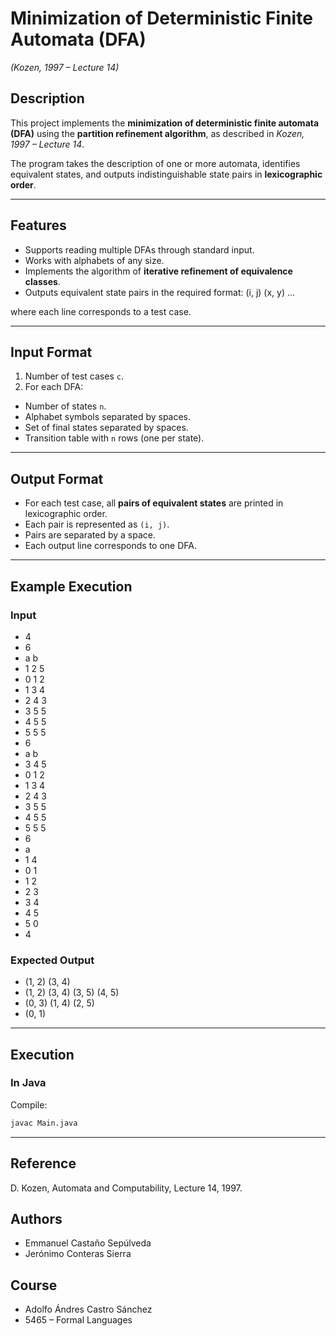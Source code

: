 # Minimization of Deterministic Finite Automata (DFA)  
*(Kozen, 1997 – Lecture 14)*

## Description
This project implements the **minimization of deterministic finite automata (DFA)** using the **partition refinement algorithm**, as described in *Kozen, 1997 – Lecture 14*.  

The program takes the description of one or more automata, identifies equivalent states, and outputs indistinguishable state pairs in **lexicographic order**.

---

## Features
- Supports reading multiple DFAs through standard input.  
- Works with alphabets of any size.  
- Implements the algorithm of **iterative refinement of equivalence classes**.  
- Outputs equivalent state pairs in the required format:  (i, j) (x, y) ...

where each line corresponds to a test case.

---

## Input Format
1. Number of test cases `c`.  
2. For each DFA:  
 - Number of states `n`.  
 - Alphabet symbols separated by spaces.  
 - Set of final states separated by spaces.  
 - Transition table with `n` rows (one per state).  

---

## Output Format
- For each test case, all **pairs of equivalent states** are printed in lexicographic order.  
- Each pair is represented as `(i, j)`.  
- Pairs are separated by a space.  
- Each output line corresponds to one DFA.  

---

## Example Execution

### Input
- 4
- 6
- a b
- 1 2 5
- 0 1 2
- 1 3 4
- 2 4 3
- 3 5 5
- 4 5 5
- 5 5 5
- 6
- a b
- 3 4 5
- 0 1 2
- 1 3 4
- 2 4 3
- 3 5 5
- 4 5 5
- 5 5 5
- 6
- a
- 1 4
- 0 1
- 1 2
- 2 3
- 3 4
- 4 5
- 5 0
- 4

### Expected Output

- (1, 2) (3, 4)
- (1, 2) (3, 4) (3, 5) (4, 5)
- (0, 3) (1, 4) (2, 5)
- (0, 1)

---

## Execution

### In Java
Compile:
```bash
javac Main.java
```
---

## Reference
D. Kozen, Automata and Computability, Lecture 14, 1997.

## Authors
- Emmanuel Castaño Sepúlveda
- Jerónimo Conteras Sierra

## Course
- Adolfo Ándres Castro Sánchez
- 5465 – Formal Languages

